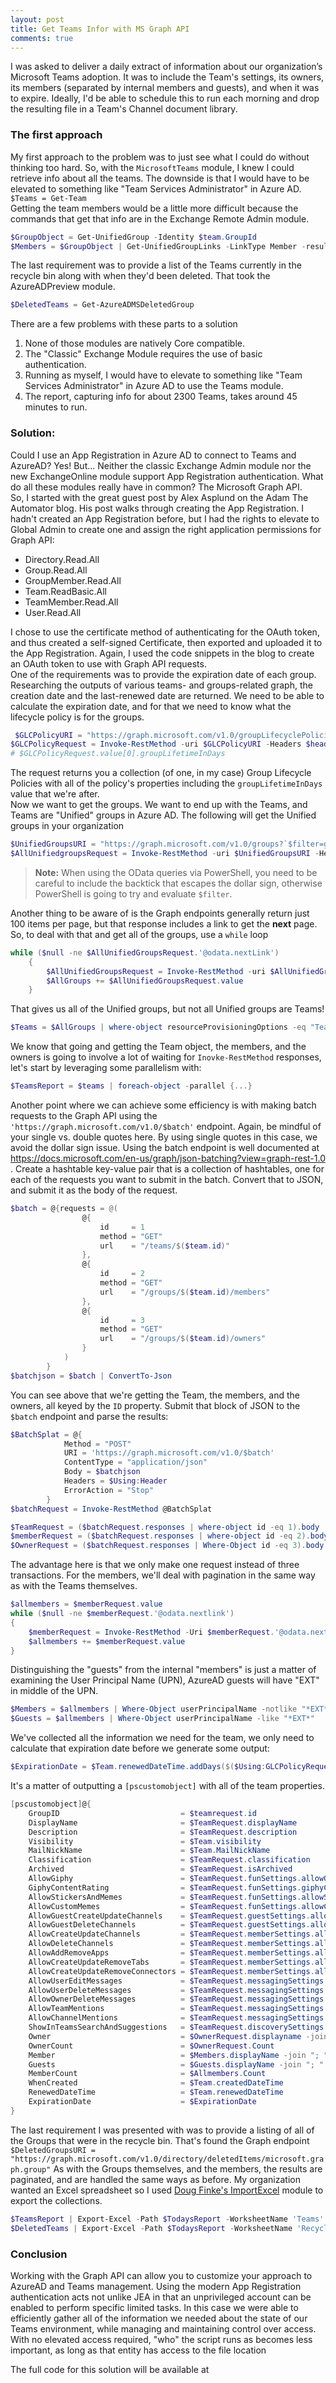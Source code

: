 ```yaml
---
layout: post
title: Get Teams Infor with MS Graph API
comments: true
---
```


I was asked to deliver a daily extract of information about our organization’s Microsoft Teams adoption.  It was to include the Team's settings, its owners, its members (separated by internal members and guests), and when it was to expire. Ideally, I'd be able to schedule this to run each morning and drop the resulting file in a Team's Channel document library.

### The first approach  
My first approach to the problem was to just see what I could do without thinking too hard.  So, with the `MicrosoftTeams` module, I knew I could retrieve info about all the teams.  The downside is that I would have to be elevated to something like "Team Services Administrator" in Azure AD.  
`$Teams = Get-Team`  
Getting the team members would be a little more difficult because the commands that get that info are in the Exchange Remote Admin module.  
```PowerShell
$GroupObject = Get-UnifiedGroup -Identity $team.GroupId 
$Members = $GroupObject | Get-UnifiedGroupLinks -LinkType Member -resultsize unlimited
```
The last requirement was to provide a list of the Teams currently in the recycle bin along with when they'd been deleted.  That took the AzureADPreview module.
```PowerShell
$DeletedTeams = Get-AzureADMSDeletedGroup
```
There are a few problems with these parts to a solution
1. None of those modules are natively Core compatible.  
2. The "Classic" Exchange Module requires the use of basic authentication.  
3. Running as myself, I would have to elevate to something like "Team Services Administrator" in Azure AD to use the Teams module.  
4. The report, capturing info for about 2300 Teams, takes around 45 minutes to run.

### Solution:  
Could I use an App Registration in Azure AD to connect to Teams and AzureAD?  Yes! But... Neither the classic Exchange Admin module nor the new ExchangeOnline module support App Registration authentication.  What do all these modules really have in common?  The Microsoft Graph API.  
So, I started with the great guest post by Alex Asplund on the Adam The Automator blog.  His post walks through creating the App Registration.  I hadn't created an App Registration before, but I had the rights to elevate to Global Admin to create one and assign the right application permissions for Graph API:
+ Directory.Read.All
+ Group.Read.All
+ GroupMember.Read.All
+ Team.ReadBasic.All
+ TeamMember.Read.All
+ User.Read.All  

I chose to use the certificate method of authenticating for the OAuth token, and thus created a self-signed Certificate, then exported and uploaded it to the App Registration.
Again, I used the code snippets in the blog to create an OAuth token to use with Graph API requests.  
One of the requirements was to provide the expiration date of each group.  Researching the outputs of various teams- and groups-related graph, the creation date and the last-renewed date are returned.  We need to be able to calculate the expiration date, and for that we need to know what the lifecycle policy is for the groups.
```PowerShell
 $GLCPolicyURI = "https://graph.microsoft.com/v1.0/groupLifecyclePolicies"
$GLCPolicyRequest = Invoke-RestMethod -uri $GLCPolicyURI -Headers $header -Method Get 
# $GLCPolicyRequest.value[0].groupLifetimeInDays 
```
The request returns you a collection (of one, in my case) Group Lifecycle Policies with all of the policy's properties including the `groupLifetimeInDays` value that we're after.  
Now we want to get the groups.  We want to end up with the Teams, and Teams are "Unified" groups in Azure AD.  The following will get the Unified groups in your organization  
```PowerShell
$UnifiedGroupsURI = "https://graph.microsoft.com/v1.0/groups?`$filter=groupTypes/any(c:c+eq+'Unified')"
$AllUnifiedgroupsRequest = Invoke-RestMethod -uri $UnifiedGroupsURI -Headers $header -Method Get
```
>**Note:** When using the OData queries via PowerShell, you need to be careful to include the backtick that escapes the dollar sign, otherwise PowerShell is going to try and evaluate `$filter`. 

Another thing to be aware of is the Graph endpoints generally return just 100 items per page, but that response includes a link to get the **next** page.  So, to deal with that and get all of the groups, use a `while` loop
```PowerShell
while ($null -ne $AllUnifiedGroupsRequest.'@odata.nextLink')
    {
        $AllUnifiedGroupsRequest = Invoke-RestMethod -uri $AllUnifiedGroupsRequest.'@odata.nextLink' -Method Get -Headers $header 
        $AllGroups += $AllUnifiedGroupsRequest.value
    }
```

That gives us all of the Unified groups, but not all Unified groups are Teams!
```PowerShell
$Teams = $AllGroups | where-object resourceProvisioningOptions -eq "Team"
```
We know that going and getting the Team object, the members, and the owners is going to involve a lot of waiting for `Inovke-RestMethod` responses, let's start by leveraging some parallelism with:
```PowerShell
$TeamsReport = $teams | foreach-object -parallel {...}
```
Another point where we can achieve some efficiency is with making batch requests to the Graph API using the `'https://graph.microsoft.com/v1.0/$batch'` endpoint.  Again, be mindful of your single vs. double quotes here.  By using single quotes in this case, we avoid the dollar sign issue.  Using the batch endpoint is well documented at https://docs.microsoft.com/en-us/graph/json-batching?view=graph-rest-1.0 .  Create a hashtable key-value pair that is a collection of hashtables, one for each of the requests you want to submit in the batch.  Convert that to JSON, and submit it as the body of the request.
```PowerShell
$batch = @{requests = @(
                @{
                    id     = 1
                    method = "GET"
                    url    = "/teams/$($team.id)"
                },
                @{
                    id     = 2
                    method = "GET"
                    url    = "/groups/$($team.id)/members"
                },
                @{
                    id     = 3
                    method = "GET"
                    url    = "/groups/$($team.id)/owners"
                }
            )
        }
$batchjson = $batch | ConvertTo-Json 
```
You can see above that we're getting the Team, the members, and the owners, all keyed by the `ID` property.  Submit that block of JSON to the `$batch` endpoint and parse the results: 
```PowerShell
$BatchSplat = @{
            Method = "POST"
            URI = 'https://graph.microsoft.com/v1.0/$batch'
            ContentType = "application/json"
            Body = $batchjson
            Headers = $Using:Header
            ErrorAction = "Stop"
        } 
$batchRequest = Invoke-RestMethod @BatchSplat

$TeamRequest = ($batchRequest.responses | where-object id -eq 1).body
$memberRequest = ($batchRequest.responses | where-object id -eq 2).body
$OwnerRequest = ($batchRequest.responses | Where-Object id -eq 3).body.value # We'll assume for now that there are fewer than 100 owners
```
The advantage here is that we only make one request instead of three transactions.  For the members, we'll deal with pagination in the same way as with the Teams themselves.
```PowerShell
$allmembers = $memberRequest.value 
while ($null -ne $memberRequest.'@odata.nextlink')
{
    $memberRequest = Invoke-RestMethod -Uri $memberRequest.'@odata.nextlink' -Method Get -Headers $Using:Header
    $allmembers += $memberRequest.value
}
```
Distinguishing the "guests" from the internal "members" is just a matter of examining the User Principal Name (UPN), AzureAD guests will have "EXT" in middle of the UPN.
```PowerShell
$Members = $allmembers | Where-Object userPrincipalName -notlike "*EXT*"
$Guests = $allmembers | Where-Object userPrincipalName -like "*EXT*"
```
We've collected all the information we need for the team, we only need to calculate that expiration date before we generate some output:
```PowerShell
$ExpirationDate = $Team.renewedDateTime.addDays($($Using:GLCPolicyRequest).value[0].groupLifetimeInDays)
```
It's a matter of outputting a `[pscustomobject]` with all of the team properties.
```PowerShell
[pscustomobject]@{
    GroupID                           = $teamrequest.id
    DisplayName                       = $TeamRequest.displayName
    Description                       = $TeamRequest.description
    Visibility                        = $Team.visibility
    MailNickName                      = $Team.MailNickName
    Classification                    = $TeamRequest.classification
    Archived                          = $TeamRequest.isArchived
    AllowGiphy                        = $TeamRequest.funSettings.allowGiphy
    GiphyContentRating                = $TeamRequest.funSettings.giphyContentRating
    AllowStickersAndMemes             = $TeamRequest.funSettings.allowStickersAndMemes
    AllowCustomMemes                  = $TeamRequest.funSettings.allowCustomMemes
    AllowGuestCreateUpdateChannels    = $TeamRequest.guestSettings.allowCreateUpdateChannels
    AllowGuestDeleteChannels          = $TeamRequest.guestSettings.allowDeleteChannels
    AllowCreateUpdateChannels         = $TeamRequest.memberSettings.allowCreateUpdateChannels
    AllowDeleteChannels               = $TeamRequest.memberSettings.allowDeleteChannels
    AllowAddRemoveApps                = $TeamRequest.memberSettings.allowAddRemoveApps
    AllowCreateUpdateRemoveTabs       = $TeamRequest.memberSettings.allowCreateUpdateRemoveTabs
    AllowCreateUpdateRemoveConnectors = $TeamRequest.memberSettings.allowCreateUpdateRemoveConnectors
    AllowUserEditMessages             = $TeamRequest.messagingSettings.allowUserEditMessages
    AllowUserDeleteMessages           = $TeamRequest.messagingSettings.allowUserDeleteMessages
    AllowOwnerDeleteMessages          = $TeamRequest.messagingSettings.allowOwnerDeleteMessages
    AllowTeamMentions                 = $TeamRequest.messagingSettings.allowTeamMentions
    AllowChannelMentions              = $TeamRequest.messagingSettings.allowChannelMentions
    ShowInTeamsSearchAndSuggestions   = $TeamRequest.discoverySettings.showInTeamsSearchAndSuggestions
    Owner                             = $OwnerRequest.displayname -join "; "
    OwnerCount                        = $OwnerRequest.Count
    Member                            = $Members.displayName -join "; "
    Guests                            = $Guests.displayName -join "; "
    MemberCount                       = $Allmembers.Count
    WhenCreated                       = $Team.createdDateTime
    RenewedDateTime                   = $Team.renewedDateTime
    ExpirationDate                    = $ExpirationDate
}
```
The last requirement I was presented with was to provide a listing of all of the Groups that were in the recycle bin.  That's found the Graph endpoint `$DeletedGroupsURI = "https://graph.microsoft.com/v1.0/directory/deletedItems/microsoft.graph.group"` As with the Groups themselves, and the members, the results are paginated, and are handled the same ways as before.  My organization wanted an Excel spreadsheet so I used [Doug Finke's ImportExcel](https://github.com/dfinke/ImportExcel) module to export the collections.
```PowerShell
$TeamsReport | Export-Excel -Path $TodaysReport -WorksheetName 'Teams' -ClearSheet
$DeletedTeams | Export-Excel -Path $TodaysReport -WorksheetName 'RecycleBin' -ClearSheet 
```
### Conclusion
Working with the Graph API can allow you to customize your approach to AzureAD and Teams management.  Using the modern App Registration authentication acts not unlike JEA in that an unprivileged account can be enabled to perform specific limited tasks.  In this case we were able to efficiently gather all of the information we needed about the state of our Teams environment, while managing and maintaining control over access.  With no elevated access required, "who" the script runs as becomes less important, as long as that entity has access to the file location

The full code for this solution will be available at 